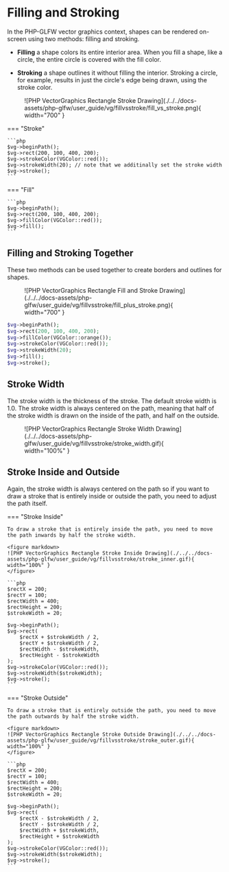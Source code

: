 # Filling and Stroking

In the PHP-GLFW vector graphics context, shapes can be rendered on-screen using two methods: filling and stroking.

* **Filling** a shape colors its entire interior area. When you fill a shape, like a circle, the entire circle is covered with the fill color.

* **Stroking** a shape outlines it without filling the interior. Stroking a circle, for example, results in just the circle's edge being drawn, using the stroke color. 


<figure markdown>
  ![PHP VectorGraphics Rectangle Stroke Drawing](./../../docs-assets/php-glfw/user_guide/vg/fillvsstroke/fill_vs_stroke.png){ width="700" }
</figure>



=== "Stroke"

    ```php
    $vg->beginPath();
    $vg->rect(200, 100, 400, 200);
    $vg->strokeColor(VGColor::red());
    $vg->strokeWidth(20); // note that we additinally set the stroke width
    $vg->stroke();
    ```

=== "Fill"

    ```php
    $vg->beginPath();
    $vg->rect(200, 100, 400, 200);
    $vg->fillColor(VGColor::red());
    $vg->fill();
    ```


## Filling and Stroking Together

These two methods can be used together to create borders and outlines for shapes.

<figure markdown>
  ![PHP VectorGraphics Rectangle Fill and Stroke Drawing](./../../docs-assets/php-glfw/user_guide/vg/fillvsstroke/fill_plus_stroke.png){ width="700" }
</figure>

```php
$vg->beginPath();
$vg->rect(200, 100, 400, 200);
$vg->fillColor(VGColor::orange());
$vg->strokeColor(VGColor::red());
$vg->strokeWidth(20);
$vg->fill();
$vg->stroke();
```

## Stroke Width

The stroke width is the thickness of the stroke. The default stroke width is 1.0. The stroke width is always centered on the path, meaning that half of the stroke width is drawn on the inside of the path, and half on the outside.

<figure markdown>
  ![PHP VectorGraphics Rectangle Stroke Width Drawing](./../../docs-assets/php-glfw/user_guide/vg/fillvsstroke/stroke_width.gif){ width="100%" }
</figure>


## Stroke Inside and Outside

Again, the stroke width is always centered on the path so if you want to draw a stroke that is entirely inside or outside the path, you need to adjust the path itself.

=== "Stroke Inside"

    To draw a stroke that is entirely inside the path, you need to move the path inwards by half the stroke width.

    <figure markdown>
    ![PHP VectorGraphics Rectangle Stroke Inside Drawing](./../../docs-assets/php-glfw/user_guide/vg/fillvsstroke/stroke_inner.gif){ width="100%" }
    </figure>

    ```php
    $rectX = 200;
    $rectY = 100;
    $rectWidth = 400;
    $rectHeight = 200;
    $strokeWidth = 20;

    $vg->beginPath();
    $vg->rect(
        $rectX + $strokeWidth / 2, 
        $rectY + $strokeWidth / 2, 
        $rectWidth - $strokeWidth, 
        $rectHeight - $strokeWidth
    );
    $vg->strokeColor(VGColor::red());
    $vg->strokeWidth($strokeWidth);
    $vg->stroke();
    ```

=== "Stroke Outside"

    To draw a stroke that is entirely outside the path, you need to move the path outwards by half the stroke width.

    <figure markdown>
    ![PHP VectorGraphics Rectangle Stroke Outside Drawing](./../../docs-assets/php-glfw/user_guide/vg/fillvsstroke/stroke_outer.gif){ width="100%" }
    </figure>

    ```php
    $rectX = 200;
    $rectY = 100;
    $rectWidth = 400;
    $rectHeight = 200;
    $strokeWidth = 20;

    $vg->beginPath();
    $vg->rect(
        $rectX - $strokeWidth / 2, 
        $rectY - $strokeWidth / 2, 
        $rectWidth + $strokeWidth, 
        $rectHeight + $strokeWidth
    );
    $vg->strokeColor(VGColor::red());
    $vg->strokeWidth($strokeWidth);
    $vg->stroke();
    ```


